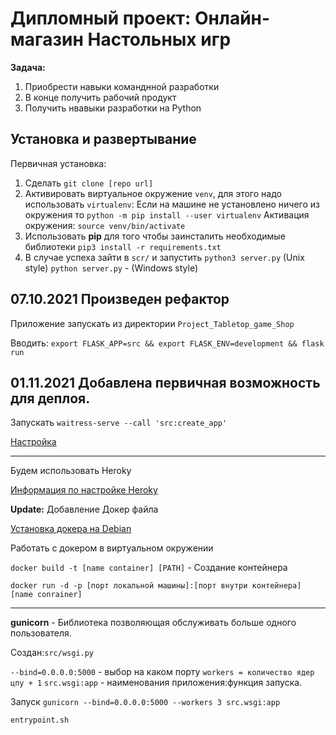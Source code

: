 # Дипломный проект: Онлайн-магазин Настольных игр

<b>Задача:</b> 
1. Приобрести навыки команднной разработки
2. В конце получить рабочий продукт
3. Получить нвавыки разработки на Python

## Установка и развертывание
Первичная установка:
1. Сделать `git clone [repo url]`
2. Активировать виртуальное окружение `venv`, для этого надо использовать `virtualenv`:
Если на машине не установлено ничего из окружения то `python -m pip install --user virtualenv`
Активация окружения:
`source venv/bin/activate`
2. Использовать <b>pip</b> для того чтобы заинсталить необходимые библиотеки `pip3 install -r requirements.txt`
3. В случае успеха зайти в `scr/` и запустить `python3 server.py` (Unix style) 
`python server.py` - (Windows style)

## 07.10.2021 Произведен рефактор
Приложение запускать из директории `Project_Tabletop_game_Shop`

Вводить: `export FLASK_APP=src && export FLASK_ENV=development && flask run
`

## 01.11.2021 Добавлена первичная возможность для деплоя.

Запускать
`waitress-serve --call 'src:create_app'`

[Настройка](https://docs.pylonsproject.org/projects/waitress/en/stable/usage.html "этапы работы")

----------------
Будем использовать Heroky

[Информация по настройке Heroky](https://devcenter.heroku.com/articles/getting-started-with-python?singlepage=true "Настройка Heroky")


<b>Update:</b> Добавление Докер файла

[Установка докера на Debian](https://docs.docker.com/engine/install/debian/#install-using-the-repository "Дока на докер(Деб)")

Работать с докером в виртуальном окружении

`docker build -t [name container] [PATH]` - Создание контейнера

`docker run -d -p [порт локальной машины]:[порт внутри контейнера] [name conrainer]`


---------------
<b>gunicorn</b> - Библиотека позволяющая обслуживать больше одного пользователя.

Создан:`src/wsgi.py`

`--bind=0.0.0.0:5000` - выбор на каком порту
`workers = количество ядер цпу + 1`
`src.wsgi:app` - наименования приложения:функция запуска.

Запуск
`gunicorn --bind=0.0.0.0:5000 --workers 3 src.wsgi:app`


`entrypoint.sh`